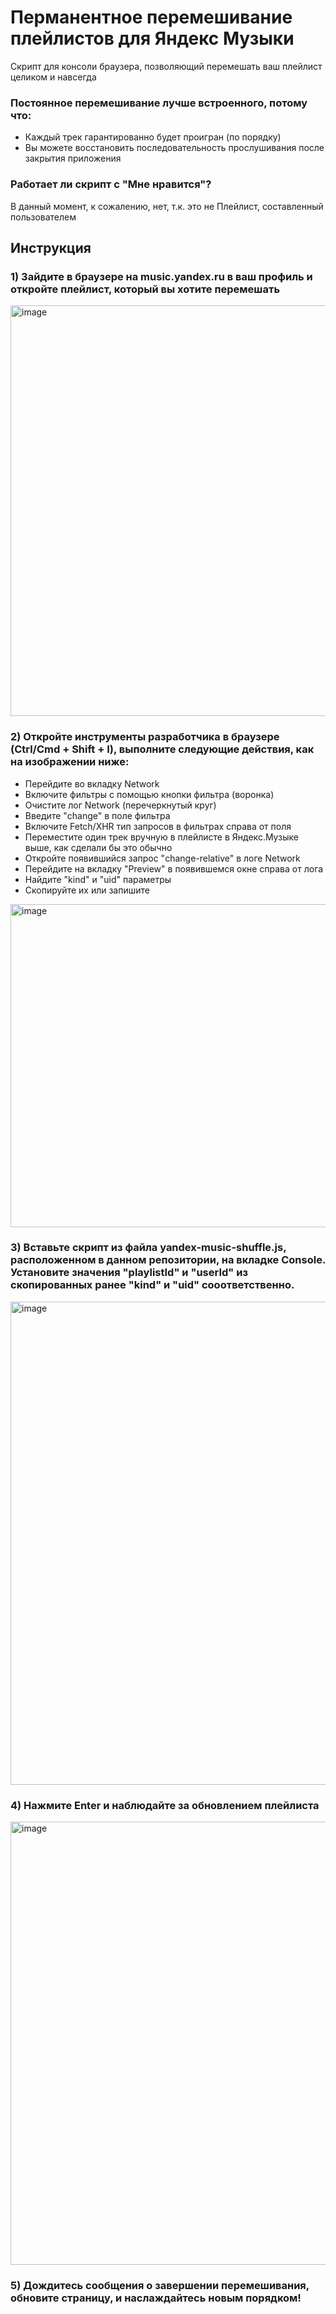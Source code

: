 # Перманентное перемешивание плейлистов для Яндекс Музыки
Скрипт для консоли браузера, позволяющий перемешать ваш плейлист целиком и навсегда

### Постоянное перемешивание лучше встроенного, потому что:
- Каждый трек гарантированно будет проигран (по порядку)
- Вы можете восстановить последовательность прослушивания после закрытия приложения

### Работает ли скрипт с "Мне нравится"?
В данный момент, к сожалению, нет, т.к. это не Плейлист, составленный пользователем

## Инструкция

### 1) Зайдите в браузере на music.yandex.ru в ваш профиль и откройте плейлист, который вы хотите перемешать
<img width="920" height="657" alt="image" src="https://github.com/user-attachments/assets/ee520152-1495-4665-bebd-d200329d34f1" />

### 2) Откройте инструменты разработчика в браузере (Ctrl/Cmd + Shift + I), выполните следующие действия, как на изображении ниже:
- Перейдите во вкладку Network
- Включите фильтры с помощью кнопки фильтра (воронка)
- Очистите лог Network (перечеркнутый круг)
- Введите "change" в поле фильтра
- Включите Fetch/XHR тип запросов в фильтрах справа от поля
- Переместите один трек вручную в плейлисте в Яндекс.Музыке выше, как сделали бы это обычно
- Откройте появившийся запрос "change-relative" в логе Network
- Перейдите на вкладку "Preview" в появившемся окне справа от лога
- Найдите "kind" и "uid" параметры
- Скопируйте их или запишите

<img width="1172" height="517" alt="image" src="https://github.com/user-attachments/assets/962d9ce6-4682-4982-8896-0b8f2916f00f" />

### 3) Вставьте скрипт из файла **yandex-music-shuffle.js**, расположенном в данном репозитории, на вкладке Console. Установите значения "playlistId" и "userId" из скопированных ранее "kind" и "uid" сооответственно.
<img width="1165" height="773" alt="image" src="https://github.com/user-attachments/assets/483d49fc-f8b7-433f-99f3-6e5c738533e3" />

### 4) Нажмите Enter и наблюдайте за обновлением плейлиста
<img width="1151" height="709" alt="image" src="https://github.com/user-attachments/assets/c194231b-48e4-40df-aeee-cbaf0844326a" />

### 5) Дождитесь сообщения о завершении перемешивания, обновите страницу, и наслаждайтесь новым порядком!
